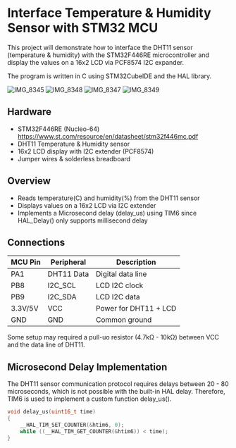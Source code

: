 # Interface Temperature & Humidity Sensor with STM32 MCU

This project will demonstrate how to interface the DHT11 sensor (temperature & humidity) with the STM32F446RE microcontroller 
and display the values on a 16x2 LCD via PCF8574 I2C expander.

The program is written in C using STM32CubeIDE and the HAL library.

![IMG_8345](https://github.com/user-attachments/assets/4c041c4d-16d2-4be4-a2c0-1161dedd878f)
![IMG_8348](https://github.com/user-attachments/assets/dc550ae6-5f30-49bf-a617-dfb072603755)
![IMG_8347](https://github.com/user-attachments/assets/50cbbd8f-d819-4531-a456-66e7d41963e5)
![IMG_8349](https://github.com/user-attachments/assets/4be902dc-9073-4730-be62-692413c4e023)

## Hardware
- STM32F446RE (Nucleo-64) https://www.st.com/resource/en/datasheet/stm32f446mc.pdf 
- DHT11 Temperature & Humidity sensor
- 16x2 LCD display with I2C extender (PCF8574)
- Jumper wires & solderless breadboard

## Overview
- Reads temperature(C) and humidity(%) from the DHT11 sensor
- Displays values on a 16x2 LCD via I2C extender
- Implements a Microsecond delay (delay_us) using TIM6 since HAL_Delay() only supports millisecond delay

## Connections
| MCU Pin | Peripheral | Description |
|---|---|---|
| PA1 | DHT11 Data | Digital data line |
| PB8 | I2C_SCL | LCD I2C clock |
| PB9 | I2C_SDA | LCD I2C  data |
| 3.3V/5V | VCC | Power for DHT11 + LCD |
| GND | GND | Common ground |

Some setup may required a pull-uo resistor (4.7kΩ - 10kΩ) between VCC and the data line of DHT11.

## Microsecond Delay Implementation
The DHT11 sensor communication protocol requires delays between 20 - 80 microseconds, which is not possible with the built-in HAL delay. Therefore, TIM6 is used to implement a custom function delay_us().

```c
void delay_us(uint16_t time)
{
    __HAL_TIM_SET_COUNTER(&htim6, 0);
    while ((__HAL_TIM_GET_COUNTER(&htim6)) < time);
}

